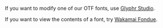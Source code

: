 If you want to modify one of our OTF fonts, use [Glyphr Studio](https://www.glyphrstudio.com/online/).

If you want to view the contents of a font, try [Wakamai Fondue](https://wakamaifondue.com/beta/).
